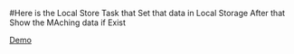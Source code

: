 #Here is the Local Store Task that Set that data in Local Storage After that Show the MAching data if Exist

[Demo](https://ali-sufyan.github.io/Signup-From-And-with-find-data-f/)

